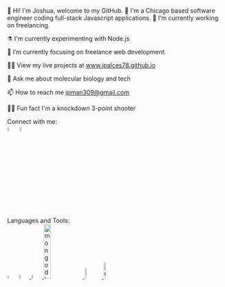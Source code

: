 👋 Hi! I'm Joshua, welcome to my GitHub. 📂
I'm a Chicago based software engineer coding full-stack Javascript applications.
🚧 I’m currently working on freelancing.

⚗️ I'm currently experimenting with Node.js

🎯 I’m currently focusing on freelance web development.

👩‍💻 View my live projects at www.jpalces78.github.io

💬 Ask me about molecular biology and tech

📫 How to reach me jpman309@gmail.com

👩‍🍳 Fun fact I'm a knockdown 3-point shooter

Connect with me: <br />
<a href="https://www.linkedin.com/in/jpalces78/"><img src="https://upload.wikimedia.org/wikipedia/commons/c/ca/LinkedIn_logo_initials.png" alt="linkedin" height="auto" width="5%"></a> <a href="https://twitter.com/Tuenchi_Fisher"><img src="https://upload.wikimedia.org/wikipedia/commons/4/4f/Twitter-logo.svg" alt="twitter" height="auto" width="5%"></a>

Languages and Tools: <br />
<a href="https://en.wikipedia.org/wiki/CSS"><img  src="https://upload.wikimedia.org/wikipedia/commons/thumb/d/d5/CSS3_logo_and_wordmark.svg/1200px-CSS3_logo_and_wordmark.svg.png" alt="css3" height="auto" width="4.5%"></a> 
<a href="https://en.wikipedia.org/wiki/HTML5"><img src="https://upload.wikimedia.org/wikipedia/commons/6/61/HTML5_logo_and_wordmark.svg" alt="css3" height="auto" width="5%"> </a>
<a href="https://en.wikipedia.org/wiki/JavaScript"><img src="https://upload.wikimedia.org/wikipedia/commons/6/6a/JavaScript-logo.png" alt="javascript" height="auto" width="5%"> </a>
<a href="https://en.wikipedia.org/wiki/MongoDB"><img src="https://upload.wikimedia.org/wikipedia/commons/9/93/MongoDB_Logo.svg" alt="mongodb" height="auto" width="18%"> </a>
<a href="https://en.wikipedia.org/wiki/Node.js"><img src="https://upload.wikimedia.org/wikipedia/commons/d/d9/Node.js_logo.svg" alt="nodejs" height="auto" width="8%"> </a>
<a href="https://en.wikipedia.org/wiki/React_(JavaScript_library)"><img src="https://www.seekpng.com/png/full/80-803597_io-is-compatible-with-all-javascript-frameworks-and.png" alt="reactjs" height="auto" width="10%"> </a>


<!---
jpalces78/jpalces78 is a ✨ special ✨ repository because its `README.md` (this file) appears on your GitHub profile.
You can click the Preview link to take a look at your changes.
--->
